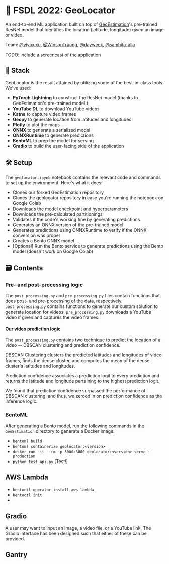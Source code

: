 # 📍 FSDL 2022: GeoLocator

An end-to-end ML application built on top of [GeoEstimation](https://github.com/TIBHannover/GeoEstimation)'s pre-trained ResNet model that identifies the location (latitude, longitude) given an image or video.

Team: [@yiyixuxu](https://github.com/yiyixuxu), [@WinsonTruong](https://github.com/WinsonTruong), [@dayweek](https://github.com/dayweek), [@samhita-alla](https://github.com/samhita-alla)

TODO: include a screencast of the application

## 🥞 Stack

GeoLocator is the result attained by utilizing some of the best-in-class tools. We've used:

- **PyTorch Lightning** to construct the ResNet model (thanks to GeoEstimation's pre-trained model!)
- **YouTube DL** to download YouTube videos
- **Katna** to capture video frames
- **Geopy** to generate location from latitudes and longitudes
- **Plotly** to plot the maps
- **ONNX** to generate a serialized model
- **ONNXRuntime** to generate predictions
- **BentoML** to prep the model for serving
- **Gradio** to build the user-facing side of the application

## 🛠 Setup

The ``geolocator.ipynb`` notebook contains the relevant code and commands to set up the environment. Here's what it does:

- Clones our forked GeoEstimation repository
- Clones the geolocator repository in case you're running the notebook on Google Colab
- Downloads the model checkpoint and hyperparameters
- Downloads the pre-calculated partitionings
- Validates if the code's working fine by generating predictions
- Generates an ONNX version of the pre-trained model
- Generates predictions using ONNXRuntime to verify if the ONNX conversion was proper
- Creates a Bento ONNX model
- [Optional] Run the Bento service to generate predictions using the Bento model (doesn't work on Google Colab)

## 🗃 Contents

### Pre- and post-processing logic

The `post_processing.py` and `pre_processing.py` files contain functions that does post- and pre-processing of the data, respectively.
`post_processing.py` contains functions to generate our custom solution to generate location for videos.
`pre_processing.py` downloads a YouTube video if given and captures the video frames.

#### Our video prediction logic

The `post_processing.py` contains two technique to predict the location of a video -- DBSCAN clustering and prediction confidence.

DBSCAN Clustering clusters the predicted latitudes and longitudes of video frames, finds the dense cluster, and computes
the mean of the dense cluster's latitudes and longitudes.

Prediction confidence associates a prediction logit to every prediction and returns the latitude and longitude pertaining to the highest prediction logit.

We found that prediction confidence surpassed the performance of DBSCAN clustering, and thus, we zeroed in on prediction confidence as the inference logic.

### BentoML

After generating a Bento model, run the following commands in the `GeoEstimation` directory to generate a Docker image:

- `bentoml build`
- `bentoml containerize geolocator:<version>`
- `docker run -it --rm -p 3000:3000 geolocator:<version> serve --production`
- `python test_api.py` (Test!)

## AWS Lambda


- ``bentoctl operator install aws-lambda``
- ``bentoctl init``
-

## Gradio

A user may want to input an image, a video file, or a YouTube link.
The Gradio interface has been designed such that either of these can be provided.

## Gantry
